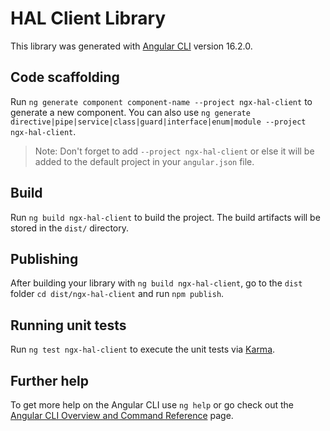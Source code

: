 # HAL Client Library

This library was generated with
[Angular CLI](https://github.com/angular/angular-cli) version 16.2.0.

## Code scaffolding

Run `ng generate component component-name --project ngx-hal-client` to
generate a new component. You can also use
`ng generate directive|pipe|service|class|guard|interface|enum|module --project ngx-hal-client`.
> Note: Don't forget to add `--project ngx-hal-client` or else it will
be added to the default project in your `angular.json` file.

## Build

Run `ng build ngx-hal-client` to build the project. The build artifacts
will be stored in the `dist/` directory.

## Publishing

After building your library with `ng build ngx-hal-client`, go to the
`dist` folder `cd dist/ngx-hal-client` and run `npm publish`.

## Running unit tests

Run `ng test ngx-hal-client` to execute the unit tests via
[Karma](https://karma-runner.github.io).

## Further help

To get more help on the Angular CLI use `ng help` or go check out
the [Angular CLI Overview and Command Reference](https://angular.io/cli)
page.

